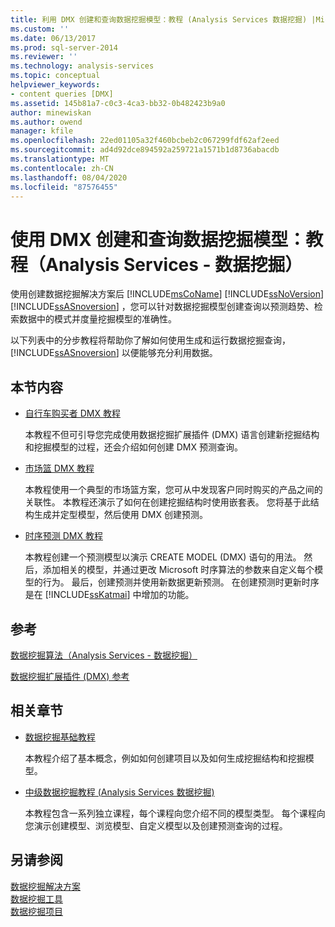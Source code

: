 ```yaml
---
title: 利用 DMX 创建和查询数据挖掘模型：教程 (Analysis Services 数据挖掘) |Microsoft Docs
ms.custom: ''
ms.date: 06/13/2017
ms.prod: sql-server-2014
ms.reviewer: ''
ms.technology: analysis-services
ms.topic: conceptual
helpviewer_keywords:
- content queries [DMX]
ms.assetid: 145b81a7-c0c3-4ca3-bb32-0b482423b9a0
author: minewiskan
ms.author: owend
manager: kfile
ms.openlocfilehash: 22ed01105a32f460bcbeb2c067299fdf62af2eed
ms.sourcegitcommit: ad4d92dce894592a259721a1571b1d8736abacdb
ms.translationtype: MT
ms.contentlocale: zh-CN
ms.lasthandoff: 08/04/2020
ms.locfileid: "87576455"
---
```

# <a name="creating-and-querying-data-mining-models-with-dmx-tutorials-analysis-services---data-mining"></a>使用 DMX 创建和查询数据挖掘模型：教程（Analysis Services - 数据挖掘）
  使用创建数据挖掘解决方案后 [!INCLUDE[msCoName](../includes/msconame-md.md)] [!INCLUDE[ssNoVersion](../includes/ssnoversion-md.md)] [!INCLUDE[ssASnoversion](../includes/ssasnoversion-md.md)] ，您可以针对数据挖掘模型创建查询以预测趋势、检索数据中的模式并度量挖掘模型的准确性。  
  
 以下列表中的分步教程将帮助你了解如何使用生成和运行数据挖掘查询， [!INCLUDE[ssASnoversion](../includes/ssasnoversion-md.md)] 以便能够充分利用数据。  
  
## <a name="in-this-section"></a>本节内容  
  
-   [自行车购买者 DMX 教程](../../2014/tutorials/bike-buyer-dmx-tutorial.md)  
  
     本教程不但可引导您完成使用数据挖掘扩展插件 (DMX) 语言创建新挖掘结构和挖掘模型的过程，还会介绍如何创建 DMX 预测查询。  
  
-   [市场篮 DMX 教程](../../2014/tutorials/market-basket-dmx-tutorial.md)  
  
     本教程使用一个典型的市场篮方案，您可从中发现客户同时购买的产品之间的关联性。 本教程还演示了如何在创建挖掘结构时使用嵌套表。 您将基于此结构生成并定型模型，然后使用 DMX 创建预测。  
  
-   [时序预测 DMX 教程](../../2014/tutorials/time-series-prediction-dmx-tutorial.md)  
  
     本教程创建一个预测模型以演示 CREATE MODEL (DMX) 语句的用法。 然后，添加相关的模型，并通过更改 Microsoft 时序算法的参数来自定义每个模型的行为。 最后，创建预测并使用新数据更新预测。 在创建预测时更新时序是在 [!INCLUDE[ssKatmai](../includes/sskatmai-md.md)] 中增加的功能。  
  
## <a name="reference"></a>参考  
 [数据挖掘算法（Analysis Services - 数据挖掘）](../../2014/analysis-services/data-mining/data-mining-algorithms-analysis-services-data-mining.md)  
  
 [数据挖掘扩展插件 (DMX) 参考](/sql/dmx/data-mining-extensions-dmx-reference)  
  
## <a name="related-sections"></a>相关章节  
  
-   [数据挖掘基础教程](../../2014/tutorials/basic-data-mining-tutorial.md)  
  
     本教程介绍了基本概念，例如如何创建项目以及如何生成挖掘结构和挖掘模型。  
  
-   [中级数据挖掘教程 &#40;Analysis Services 数据挖掘&#41;](../../2014/tutorials/intermediate-data-mining-tutorial-analysis-services-data-mining.md)  
  
     本教程包含一系列独立课程，每个课程向您介绍不同的模型类型。 每个课程向您演示创建模型、浏览模型、自定义模型以及创建预测查询的过程。  
  
## <a name="see-also"></a>另请参阅  
 [数据挖掘解决方案](../../2014/analysis-services/data-mining/data-mining-solutions.md)   
 [数据挖掘工具](../../2014/analysis-services/data-mining/data-mining-tools.md)   
 [数据挖掘项目](../../2014/analysis-services/data-mining/data-mining-projects.md)  
  
  
